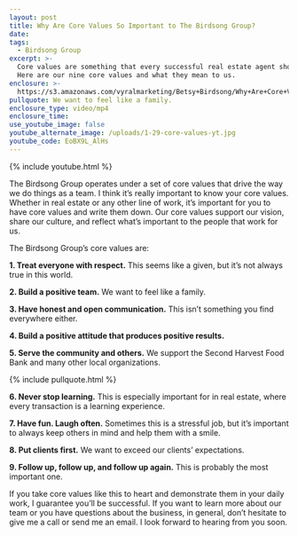 ```yaml
---
layout: post
title: Why Are Core Values So Important to The Birdsong Group?
date:
tags:
  - Birdsong Group
excerpt: >-
  Core values are something that every successful real estate agent should have.
  Here are our nine core values and what they mean to us.
enclosure: >-
  https://s3.amazonaws.com/vyralmarketing/Betsy+Birdsong/Why+Are+Core+Values+So+Important+to+The+Birdsong+Group_.mp4
pullquote: We want to feel like a family.
enclosure_type: video/mp4
enclosure_time:
use_youtube_image: false
youtube_alternate_image: /uploads/1-29-core-values-yt.jpg
youtube_code: EoBX9L_AlHs
---
```


{% include youtube.html %}

The Birdsong Group operates under a set of core values that drive the way we do things as a team. I think it’s really important to know your core values. Whether in real estate or any other line of work, it’s important for you to have core values and write them down. Our core values support our vision, share our culture, and reflect what’s important to the people that work for us.

The Birdsong Group’s core values are:

**1. Treat everyone with respect.** This seems like a given, but it’s not always true in this world.

**2. Build a positive team.** We want to feel like a family.

**3. Have honest and open communication.** This isn’t something you find everywhere either.

**4. Build a positive attitude that produces positive results.**

**5. Serve the community and others.** We support the Second Harvest Food Bank and many other local organizations.

{% include pullquote.html %}

**6. Never stop learning.** This is especially important for in real estate, where every transaction is a learning experience.

**7. Have fun. Laugh often.** Sometimes this is a stressful job, but it’s important to always keep others in mind and help them with a smile.

**8. Put clients first.** We want to exceed our clients’ expectations.

**9. Follow up, follow up, and follow up again.** This is probably the most important one.

If you take core values like this to heart and demonstrate them in your daily work, I guarantee you’ll be successful. If you want to learn more about our team or you have questions about the business, in general, don’t hesitate to give me a call or send me an email. I look forward to hearing from you soon.